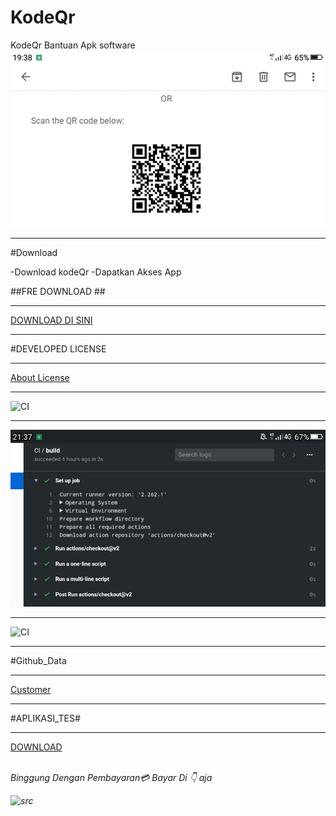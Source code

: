 # KodeQr
KodeQr Bantuan Apk software
![Apps](https://github.com/AppsShop/KodeQr/blob/master/Screenshot_2020-05-24-19-38-50.jpg)

---

#Download

-Download kodeQr
-Dapatkan Akses App

##FRE DOWNLOAD ##

---

[DOWNLOAD DI SINI](https://itunes.apple.com/en/app/id411206394?mt=8)

---

#DEVELOPED LICENSE

---

[About License](https://github.com/AppsShop/KodeQr/blob/master/LICENSE.MD)

---

![CI](https://github.com/AppsShop/KodeQr/workflows/CI/badge.svg)

---

![img](https://github.com/AppsShop/KodeQr/blob/master/Screenshot_2020-05-25-21-37-45.jpg)

---

![CI](https://github.com/AppsShop/KodeQr/workflows/CI/badge.svg)

---

#Github_Data

---

[Customer](https://github.com/AppsShop/KodeQr/blob/master/github-customer-data-protection-addendum-presigned.pdf)

----

#APLIKASI_TES#

---

[DOWNLOAD](https://github.com/AppsShop/KodeQr/settings/hooks/214426460)


<br/><i> Binggung Dengan Pembayaran💳 Bayar Di 👇 aja<i/>


 ![src](https://www.paypal.com/sdk/js?client-id=sb)

